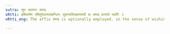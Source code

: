 ```yaml
---
sutra: सुप आत्मनः क्यच्
vRtti: इषिकर्मण एषितुरेवात्मसंबन्धिनः सुबन्तादिच्छायामर्थे वा क्यच् प्रत्ययो भवति ॥
vRtti_eng: The affix क्यच् is optionally employed, in the sense of wishing, after a word ending in a case-affix expressing the object wished as connected with the wisher's self.

---
```

